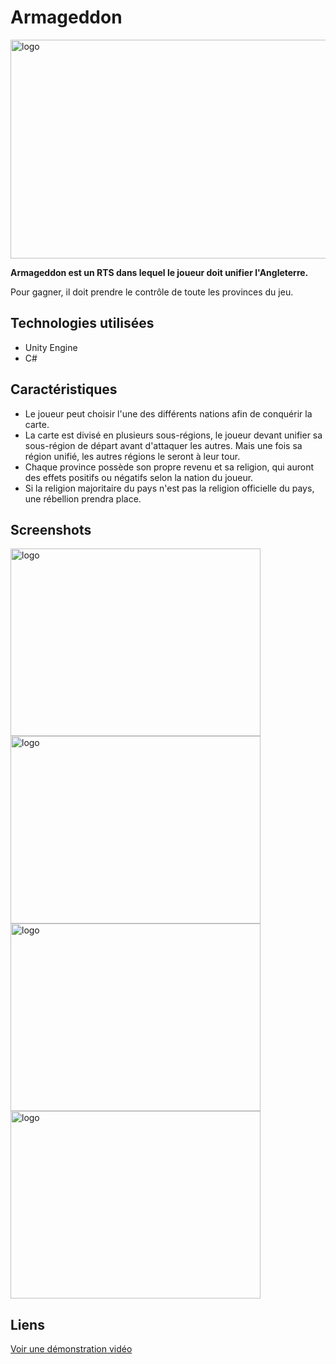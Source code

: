 # Armageddon

<img class="img-fluid" src="https://helisoya.github.io/Portfolio/assets/img/portfolio/A.png" alt="logo" height=350 width=600>

**Armageddon est un RTS dans lequel le joueur doit unifier l'Angleterre.**

Pour gagner, il doit prendre le contrôle de toute les provinces du jeu.

## Technologies utilisées
- Unity Engine
- C#

## Caractéristiques
- Le joueur peut choisir l'une des différents nations afin de conquérir la carte.
- La carte est divisé en plusieurs sous-régions, le joueur devant unifier sa sous-région de départ avant d'attaquer les autres. Mais une fois sa région unifié, les autres régions le seront à leur tour.
- Chaque province possède son propre revenu et sa religion, qui auront des effets positifs ou négatifs selon la nation du joueur.
- Si la religion majoritaire du pays n'est pas la religion officielle du pays, une rébellion prendra place. 

## Screenshots

<div>
<img class="img-fluid" src="https://helisoya.github.io/Portfolio/assets/img/screenshots/Armageddon/1.png" alt="logo" height=300 width=400>
<img class="img-fluid" src="https://helisoya.github.io/Portfolio/assets/img/screenshots/Armageddon/2.png" alt="logo" height=300 width=400>
<img class="img-fluid" src="https://helisoya.github.io/Portfolio/assets/img/screenshots/Armageddon/3.png" alt="logo" height=300 width=400>
<img class="img-fluid" src="https://helisoya.github.io/Portfolio/assets/img/screenshots/Armageddon/4.png" alt="logo" height=300 width=400>
</div>


## Liens

<a class="btn btn-primary" href="https://helisoya.github.io/Portfolio/assets/video/A.mp4">Voir une démonstration vidéo</a>

